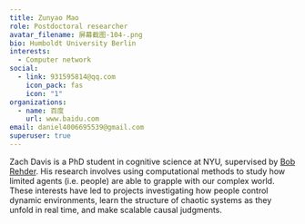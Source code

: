 ```yaml
---
title: Zunyao Mao
role: Postdoctoral researcher
avatar_filename: 屏幕截图-104-.png
bio: Humboldt University Berlin
interests:
  - Computer network
social:
  - link: 931595814@qq.com
    icon_pack: fas
    icon: "1"
organizations:
  - name: 百度
    url: www.baidu.com
email: daniel4006695539@gmail.com
superuser: true
---
```

<!--StartFragment-->

Zach Davis is a PhD student in cognitive science at NYU, supervised by [Bob Rehder](https://psych.nyu.edu/rehder/). His research involves using computational methods to study how limited agents (i.e. people) are able to grapple with our complex world. These interests have led to projects investigating how people control dynamic environments, learn the structure of chaotic systems as they unfold in real time, and make scalable causal judgments.

<!--EndFragment-->